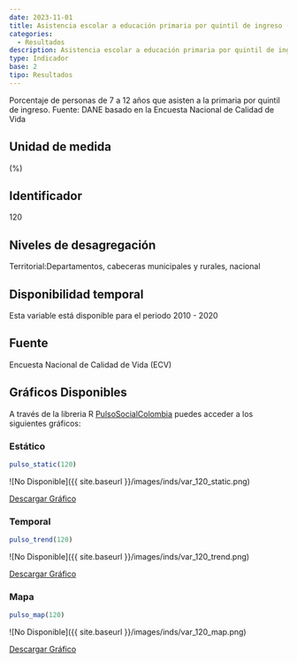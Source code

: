 ```yaml
---
date: 2023-11-01
title: Asistencia escolar a educación primaria por quintil de ingreso (%) - quintil 4 (zona)
categories:
  - Resultados
description: Asistencia escolar a educación primaria por quintil de ingreso (%) - quintil 4
type: Indicador
base: 2
tipo: Resultados
--- 
```


Porcentaje de personas de 7 a 12 años que asisten a la primaria por quintil de ingreso.
Fuente: DANE basado en la Encuesta Nacional de Calidad de Vida

## Unidad de medida
(%)

## Identificador
120

## Niveles de desagregación
Territorial:Departamentos, cabeceras municipales y rurales, nacional

## Disponibilidad temporal
Esta variable está disponible para el periodo 2010 - 2020

## Fuente
Encuesta Nacional de Calidad de Vida (ECV)

## Gráficos Disponibles

A través de la libreria R [PulsoSocialColombia](https://github.com/pulsosocialcolombia/PulsoSocialColombia) puedes acceder a los siguientes gráficos:

### Estático

``` R
pulso_static(120)
```

![No Disponible]({{ site.baseurl }}/images/inds/var_120_static.png)

<a href='{{ site.baseurl }}/images/inds/var_120_static.png'>Descargar Gráfico</a>

### Temporal

``` R
pulso_trend(120)
```

![No Disponible]({{ site.baseurl }}/images/inds/var_120_trend.png)

<a href='{{ site.baseurl }}/images/inds/var_120_trend.png'>Descargar Gráfico</a>

### Mapa

``` R
pulso_map(120)
```

![No Disponible]({{ site.baseurl }}/images/inds/var_120_map.png)

<a href='{{ site.baseurl }}/images/inds/var_120_map.png'>Descargar Gráfico</a>